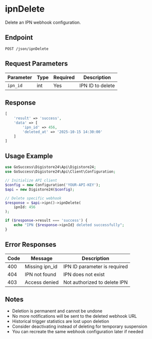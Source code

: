 # ipnDelete

Delete an IPN webhook configuration.

## Endpoint

```
POST /json/ipnDelete
```

## Request Parameters

| Parameter | Type | Required | Description |
|-----------|------|----------|-------------|
| `ipn_id` | int | Yes | IPN ID to delete |

## Response

```php
[
    'result' => 'success',
    'data' => [
        'ipn_id' => 456,
        'deleted_at' => '2025-10-15 14:30:00'
    ]
]
```

## Usage Example

```php
use GoSuccess\Digistore24\Api\Digistore24;
use GoSuccess\Digistore24\Api\Client\Configuration;

// Initialize API client
$config = new Configuration('YOUR-API-KEY');
$api = new Digistore24($config);

// Delete specific webhook
$response = $api->ipn()->ipnDelete(
    ipnId: 456
);

if ($response->result === 'success') {
    echo "IPN {$response->ipnId} deleted successfully";
}
```

## Error Responses

| Code | Message | Description |
|------|---------|-------------|
| 400 | Missing ipn_id | IPN ID parameter is required |
| 404 | IPN not found | IPN does not exist |
| 403 | Access denied | Not authorized to delete IPN |

## Notes

- Deletion is permanent and cannot be undone
- No more notifications will be sent to the deleted webhook URL
- Historical trigger statistics are lost upon deletion
- Consider deactivating instead of deleting for temporary suspension
- You can recreate the same webhook configuration later if needed
